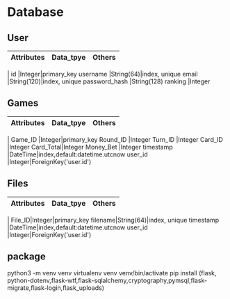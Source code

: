 # Database

## User

Attributes|Data_tpye|Others
--|:--:|--:
|
id |Integer|primary_key
username |String(64)|index, unique
email |String(120)|index, unique
password_hash |String(128)
ranking |Integer

## Games

Attributes|Data_tpye|Others
--|:--:|--:
|
Game_ID |Integer|primary_key
Round_ID |Integer
Turn_ID |Integer
Card_ID |Integer
Card_Total|Integer
Money_Bet |Integer
timestamp |DateTime|index,default:datetime.utcnow
user_id |Integer|ForeignKey('user.id')

## Files

Attributes|Data_tpye|Others
--|:--:|--:
|
File_ID|Integer|primary_key
filename|String(64)|index, unique
timestamp |DateTime|index,default:datetime.utcnow
user_id |Integer|ForeignKey('user.id')

## package

python3 -m venv venv
virtualenv venv
venv/bin/activate
pip install (flask, python-dotenv,flask-wtf,flask-sqlalchemy,cryptography,pymsql,flask-migrate,flask-login,flask_uploads)
